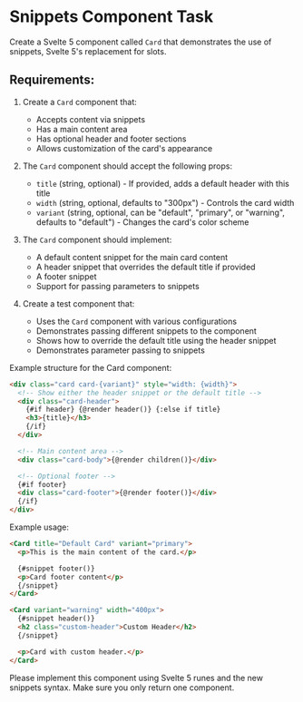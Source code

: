 # Snippets Component Task

Create a Svelte 5 component called `Card` that demonstrates the use of snippets, Svelte 5's replacement for slots.

## Requirements:

1. Create a `Card` component that:

   - Accepts content via snippets
   - Has a main content area
   - Has optional header and footer sections
   - Allows customization of the card's appearance

2. The `Card` component should accept the following props:

   - `title` (string, optional) - If provided, adds a default header with this title
   - `width` (string, optional, defaults to "300px") - Controls the card width
   - `variant` (string, optional, can be "default", "primary", or "warning", defaults to "default") - Changes the card's color scheme

3. The `Card` component should implement:

   - A default content snippet for the main card content
   - A header snippet that overrides the default title if provided
   - A footer snippet
   - Support for passing parameters to snippets

4. Create a test component that:
   - Uses the `Card` component with various configurations
   - Demonstrates passing different snippets to the component
   - Shows how to override the default title using the header snippet
   - Demonstrates parameter passing to snippets

Example structure for the Card component:

```html
<div class="card card-{variant}" style="width: {width}">
  <!-- Show either the header snippet or the default title -->
  <div class="card-header">
    {#if header} {@render header()} {:else if title}
    <h3>{title}</h3>
    {/if}
  </div>

  <!-- Main content area -->
  <div class="card-body">{@render children()}</div>

  <!-- Optional footer -->
  {#if footer}
  <div class="card-footer">{@render footer()}</div>
  {/if}
</div>
```

Example usage:

```html
<Card title="Default Card" variant="primary">
  <p>This is the main content of the card.</p>

  {#snippet footer()}
  <p>Card footer content</p>
  {/snippet}
</Card>

<Card variant="warning" width="400px">
  {#snippet header()}
  <h2 class="custom-header">Custom Header</h2>
  {/snippet}

  <p>Card with custom header.</p>
</Card>
```

Please implement this component using Svelte 5 runes and the new snippets syntax. Make sure you only return one component.
